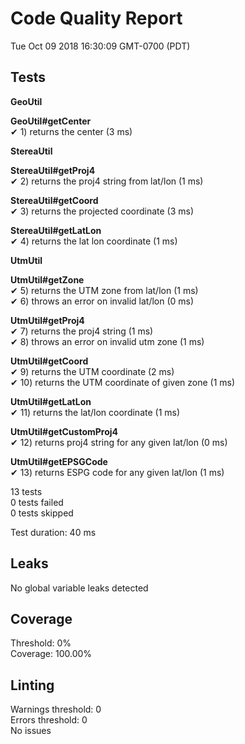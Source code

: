 # Code Quality Report  
Tue Oct 09 2018 16:30:09 GMT-0700 (PDT)  
  
## Tests
    
**GeoUtil**  
  
**GeoUtil#getCenter**  
✔ 1) returns the center (3 ms)  
  
**StereaUtil**  
  
**StereaUtil#getProj4**  
✔ 2) returns the proj4 string from lat/lon (1 ms)  
  
**StereaUtil#getCoord**  
✔ 3) returns the projected coordinate (3 ms)  
  
**StereaUtil#getLatLon**  
✔ 4) returns the lat lon coordinate (1 ms)  
  
**UtmUtil**  
  
**UtmUtil#getZone**  
✔ 5) returns the UTM zone from lat/lon (1 ms)  
✔ 6) throws an error on invalid lat/lon (0 ms)  
  
**UtmUtil#getProj4**  
✔ 7) returns the proj4 string (1 ms)  
✔ 8) throws an error on invalid utm zone (1 ms)  
  
**UtmUtil#getCoord**  
✔ 9) returns the UTM coordinate (2 ms)  
✔ 10) returns the UTM coordinate of given zone (1 ms)  
  
**UtmUtil#getLatLon**  
✔ 11) returns the lat/lon coordinate (1 ms)  
  
**UtmUtil#getCustomProj4**  
✔ 12) returns proj4 string for any given lat/lon (0 ms)  
  
**UtmUtil#getEPSGCode**  
✔ 13) returns ESPG code for any given lat/lon (1 ms)  
  
  
13 tests  
0 tests failed  
0 tests skipped  
  
Test duration: 40 ms  
  
  
## Leaks  
No global variable leaks detected  
  
  
## Coverage  
Threshold: 0%  
Coverage: 100.00%  
  
  
## Linting  
Warnings threshold: 0  
Errors threshold: 0  
No issues  
  

